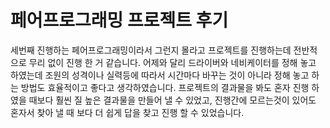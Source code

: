 # 페어프로그래밍 프로젝트 후기

세번째 진행하는 페어프로그래밍이라서 그런지 몰라고 프로젝트를 진행하는데 전반적으로 무리 없이 진행 한 거 같습니다. 어제와 달리 드라이버와 네비케이터를 정해 놓고 하였는데 조원의 성격이나 실력등에 따라서 시간마다 바꾸는 것이 아니라 정해 놓고 하는 방법도 효율적이고 좋다고 생각하였습니다. 프로젝트의 결과물을 봐도 혼자 진행 하였을 때보다 훨씬 질 높은 결과물을 만들어 낼 수 있었고, 진행간에 모르는것이 있어도 혼자서 찾아 낼 때 보다 더 쉽게 답을 찾고 진행 할 수 있었습니다.